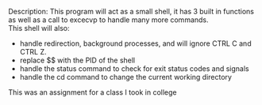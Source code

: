 Description: This program will act as a small shell, it has 3 built in functions as well as a call to excecvp to handle many more commands.          
This shell will also: 
- handle redirection, background processes, and will ignore CTRL C and CTRL Z. 
- replace $$ with the PID of the shell 
- handle the status command to check for exit status codes and signals 
- handle the cd command to change the current working directory 
 
This was an assignment for a class I took in college 
